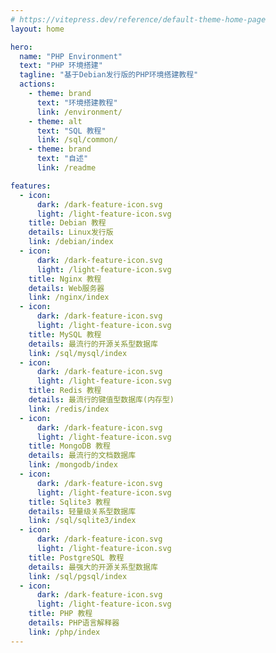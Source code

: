 ```yaml
---
# https://vitepress.dev/reference/default-theme-home-page
layout: home

hero:
  name: "PHP Environment"
  text: "PHP 环境搭建"
  tagline: "基于Debian发行版的PHP环境搭建教程"
  actions:
    - theme: brand
      text: "环境搭建教程"
      link: /environment/
    - theme: alt
      text: "SQL 教程"
      link: /sql/common/
    - theme: brand
      text: "自述"
      link: /readme

features:
  - icon:
      dark: /dark-feature-icon.svg
      light: /light-feature-icon.svg
    title: Debian 教程
    details: Linux发行版
    link: /debian/index
  - icon:
      dark: /dark-feature-icon.svg
      light: /light-feature-icon.svg
    title: Nginx 教程
    details: Web服务器
    link: /nginx/index
  - icon:
      dark: /dark-feature-icon.svg
      light: /light-feature-icon.svg
    title: MySQL 教程
    details: 最流行的开源关系型数据库
    link: /sql/mysql/index
  - icon:
      dark: /dark-feature-icon.svg
      light: /light-feature-icon.svg
    title: Redis 教程
    details: 最流行的键值型数据库(内存型)
    link: /redis/index
  - icon:
      dark: /dark-feature-icon.svg
      light: /light-feature-icon.svg
    title: MongoDB 教程
    details: 最流行的文档数据库
    link: /mongodb/index
  - icon:
      dark: /dark-feature-icon.svg
      light: /light-feature-icon.svg
    title: Sqlite3 教程
    details: 轻量级关系型数据库
    link: /sql/sqlite3/index
  - icon:
      dark: /dark-feature-icon.svg
      light: /light-feature-icon.svg
    title: PostgreSQL 教程
    details: 最强大的开源关系型数据库
    link: /sql/pgsql/index
  - icon:
      dark: /dark-feature-icon.svg
      light: /light-feature-icon.svg
    title: PHP 教程
    details: PHP语言解释器
    link: /php/index
---
```


